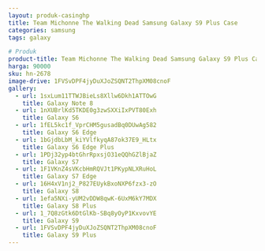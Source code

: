 ```yaml
---
layout: produk-casinghp
title: Team Michonne The Walking Dead Samsung Galaxy S9 Plus Case
categories: samsung
tags: galaxy

# Produk
product-title: Team Michonne The Walking Dead Samsung Galaxy S9 Plus Case
harga: 90000
sku: hn-2678
image-drive: 1FVSvDPF4jyDuXJoZSQNT2ThpXM08cnoF
gallery:
  - url: 1sxLum11TTWJBieLs8Xllw6Dkh1ATTOwG
    title: Galaxy Note 8
  - url: 1nXUBrlKd5TKDE0g3zwSXXiIxPVT80Exh
    title: Galaxy S6
  - url: 1fEL5kc1f_VprCHM5gusadBq0DUwAg582
    title: Galaxy S6 Edge
  - url: 1bGjdbLbM_kiYVlfkyqA87ok37E9_HLtx
    title: Galaxy S6 Edge Plus
  - url: 1PDj32yp4btGhrRpxsjO31eQQhGZlBjaZ
    title: Galaxy S7
  - url: 1F1VKnZ4sVKcbHmRQVJt1PKypNLXRuHoL
    title: Galaxy S7 Edge
  - url: 16H4xV1nj2_P827EUykBxoNXP6fzx3-zO
    title: Galaxy S8
  - url: 1efa5NXi-yUM2vDDW8qwK-6UxM6kY7MDX
    title: Galaxy S8 Plus
  - url: 1_7Q8zGtk6DtGlKb-SBq8yOyP1KxvovYE
    title: Galaxy S9
  - url: 1FVSvDPF4jyDuXJoZSQNT2ThpXM08cnoF
    title: Galaxy S9 Plus
---
```

